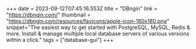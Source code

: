+++
date = 2023-09-12T07:45:16.553Z
title = "DBngin"
link = "https://dbngin.com/"
thumbnail = "https://dbngin.com/resources/favicons/apple-icon-180x180.png"
snippet="The easiest way to get started with PostgreSQL, MySQL, Redis & more. Install & manage multiple local database servers of various versions within a click."
tags = ["database-gui"]
+++
